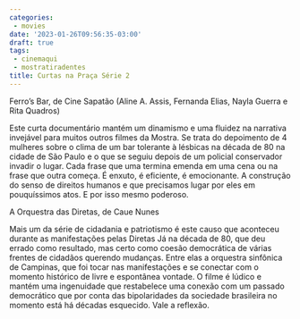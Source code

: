 ```yaml
---
categories:
 - movies
date: '2023-01-26T09:56:35-03:00'
draft: true
tags:
 - cinemaqui
 - mostratiradentes
title: Curtas na Praça Série 2
---
```


Ferro’s Bar, de Cine Sapatão (Aline A. Assis, Fernanda Elias, Nayla Guerra e Rita Quadros)

Este curta documentário mantém um dinamismo e uma fluidez na narrativa invejável para muitos outros filmes da Mostra. Se trata do depoimento de 4 mulheres sobre o clima de um bar tolerante à lésbicas na década de 80 na cidade de São Paulo e o que se seguiu depois de um policial conservador invadir o lugar. Cada frase que uma termina emenda em uma cena ou na frase que outra começa. É enxuto, é eficiente, é emocionante. A construção do senso de direitos humanos e que precisamos lugar por eles em pouquíssimos atos. E por isso mesmo poderoso.

A Orquestra das Diretas, de Caue Nunes

Mais um da série de cidadania e patriotismo é este causo que aconteceu durante as manifestações pelas Diretas Já na década de 80, que deu errado como resultado, mas certo como coesão democrática de várias frentes de cidadãos querendo mudanças. Entre elas a orquestra sinfônica de Campinas, que foi tocar nas manifestações e se conectar com o momento histórico de livre e espontânea vontade. O filme é lúdico e mantém uma ingenuidade que restabelece uma conexão com um passado democrático que por conta das bipolaridades da sociedade brasileira no momento está há décadas esquecido. Vale a reflexão.
